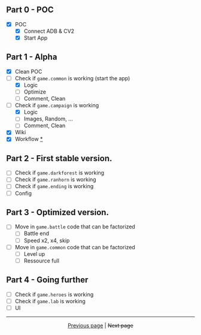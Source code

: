 ## Part 0 - POC

- [x] POC
    - [x] Connect ADB & CV2
    - [x] Start App

## Part 1 - Alpha

- [x] Clean POC
- [ ] Check if `game.common` is working (start the app)
    - [x] Logic
    - [ ] Optimize
    - [ ] Comment, Clean
- [ ] Check if `game.campaign` is working
    - [x] Logic
    - [ ] Images, Random, ...
    - [ ] Comment, Clean
- [x] Wiki
- [x] Workflow [*](https://github.com/kevingrillet/Py-ForzaHorizon5-Tools/tree/main/.github)

## Part 2 - First stable version.

- [ ] Check if `game.darkforest` is working
- [ ] Check if `game.ranhorn` is working
- [ ] Check if `game.ending` is working
- [ ] Config

## Part 3 - Optimized version.

- [ ] Move in `game.battle` code that can be factorized
    - [ ] Battle end
    - [ ] Speed x2, x4, skip
- [ ] Move in `game.common` code that can be factorized
    - [ ] Level up
    - [ ] Ressource full

## Part 4 - Going further

- [ ] Check if `game.heroes` is working
- [ ] Check if `game.lab` is working
- [ ] UI

<hr>

<div align="center">
<a href="https://github.com/kevingrillet/Py-AFK/wiki/Contribute">Previous page</a>
|
<strike>Next page</strike>
</div>
